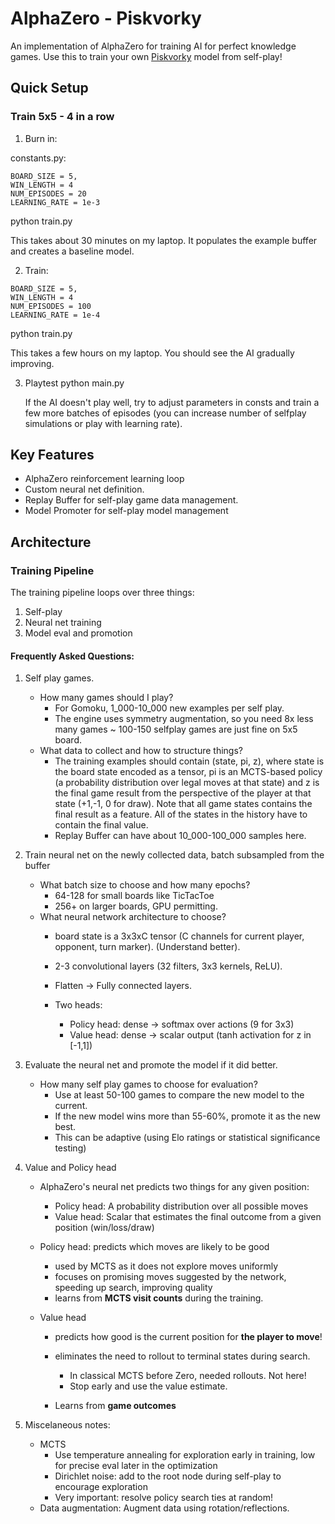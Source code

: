 # AlphaZero - Piskvorky
An implementation of AlphaZero for training AI for perfect knowledge games. 
Use this to train your own [Piskvorky](https://cs.wikipedia.org/wiki/Pi%C5%A1kvorky) model from self-play! 

## Quick Setup
### Train 5x5 - 4 in a row

1. Burn in: 

constants.py: 
```
BOARD_SIZE = 5, 
WIN_LENGTH = 4
NUM_EPISODES = 20
LEARNING_RATE = 1e-3
```

python train.py

This takes about 30 minutes on my laptop. 
It populates the example buffer and creates a baseline model.

2. Train: 
```
BOARD_SIZE = 5, 
WIN_LENGTH = 4
NUM_EPISODES = 100
LEARNING_RATE = 1e-4
```

python train.py

This takes a few hours on my laptop. You should see the AI gradually improving. 

3. Playtest
   python main.py

   If the AI doesn't play well, try to adjust parameters in consts and train a few more batches of episodes (you can increase number of selfplay simulations or play with learning rate). 



## Key Features
- AlphaZero reinforcement learning loop
- Custom neural net definition.
- Replay Buffer for self-play game data management.
- Model Promoter for self-play model management 

## Architecture

### Training Pipeline 
The training pipeline loops over three things: 

1. Self-play
2. Neural net training
3. Model eval and promotion 

#### Frequently Asked Questions: 
1. Self play games. 
    * How many games should I play?
        - For Gomoku, 1_000-10_000 new examples per self play.
        - The engine uses symmetry augmentation, so you need 8x less many games ~  100-150 selfplay games are just fine on 5x5 board. 
    * What data to collect and how to structure things? 
        - The training examples should contain (state, pi, z), where state is the board state encoded as a tensor, pi is an MCTS-based policy (a probability distribution over legal moves at that state) and z is the final game result from the perspective of the player at that state (+1,-1, 0 for draw). Note that all game states contains the final result as a feature. All of the states in the history have to contain the final value. 
        - Replay Buffer can have about 10_000-100_000 samples here. 


2. Train neural net on the newly collected data, batch subsampled from the buffer
    * What batch size to choose and how many epochs? 
        - 64-128 for small boards like TicTacToe
        - 256+ on larger boards, GPU permitting. 
    * What neural network architecture to choose? 
        - board state is a 3x3xC tensor (C channels for current player, opponent, turn marker). (Understand better).
        - 2-3 convolutional layers (32 filters, 3x3 kernels, ReLU).
        - Flatten -> Fully connected layers.

        - Two heads: 
            - Policy head: dense -> softmax over actions (9 for 3x3)
            - Value head: dense -> scalar output (tanh activation for z in [-1,1])



3. Evaluate the neural net and promote the model if it did better. 
    * How many self play games to choose for evaluation? 
        - Use at least 50-100 games to compare the new model to the current.
        - If the new model wins more than 55-60%, promote it as the new best. 
        - This can be adaptive (using Elo ratings or statistical significance testing)

4. Value and Policy head
    * AlphaZero's neural net predicts two things for any given position:
        - Policy head: A probability distribution over all possible moves
        - Value head: Scalar that estimates the final outcome from a given position (win/loss/draw)

    * Policy head: predicts which moves are likely to be good 
        - used by MCTS as it does not explore moves uniformly
        - focuses on promising moves suggested by the network, speeding up search, improving quality
        - learns from **MCTS visit counts** during the training. 
    
    * Value head
        - predicts how good is the current position for **the player to move**! 
        - eliminates the need to rollout to terminal states during search. 
            - In classical MCTS before Zero, needed rollouts. Not here! 
            - Stop early and use the value estimate. 

        - Learns from **game outcomes** 

    


5. Miscelaneous notes:  
    * MCTS
        - Use temperature annealing for exploration early in training, low for precise eval later in the optimization 
        - Dirichlet noise: add to the root node during self-play to encourage exploration 
        - Very important: resolve policy search ties at random! 

    - Data augmentation: Augment data using rotation/reflections.



